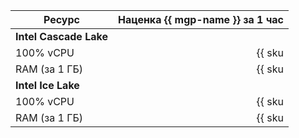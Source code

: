 | Ресурс        | Наценка {{ mgp-name }} за 1 час                                  |
| ----- | ----: |
| **Intel Cascade Lake**                          |
| 100% vCPU     | {{ sku|KZT|mdb.cluster.greenplum.v2.cpu.c100.dedicated|string }} |
| RAM (за 1 ГБ) | {{ sku|KZT|mdb.cluster.greenplum.v2.ram.dedicated|string }}      |
| **Intel Ice Lake**                              |
| 100% vCPU     | {{ sku|KZT|mdb.cluster.greenplum.v3.cpu.c100.dedicated|string }} |
| RAM (за 1 ГБ) | {{ sku|KZT|mdb.cluster.greenplum.v3.ram.dedicated|string }}      |
